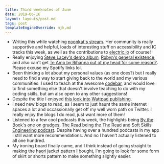 ```yaml
---
title: Third weeknotes of June
date: 2019-06-16
layout: layouts/post.md
tags: post
templateEngineOverride: njk,md
---
```


- Writing this while watching [noopkat's stream](https://www.twitch.tv/noopkat). Her community is really supportive and helpful, loads of interesting stuff on accessibility and IC tracks this week, as well as the contributions to [electric.io](https://github.com/noopkat/electric-io/) of course!
- Really enjoying [Steve Lacey's demo album](https://open.spotify.com/album/47DbvIExnHbqAhIuzBAO9W?si=_WgPQ6vuSe-lgtwAtX7WDg), [Robyn's general existence](https://open.spotify.com/track/1U5XoeYZ4oOftvEKpAJUmP?si=15x9U1y3RUuTJ36L-sH7eA), and also can't get [Te Amo by Rihanna out of my head for some reason?](https://open.spotify.com/track/4YYHgF9dWyVSor0GtrBzdf?si=e56enjHAQMGWly2Y8ARQPQ). Please excuse my Spotify links lol.
- Been thinking a lot about my personal values (as one does?) but I really need to find a way to start giving back to the world and my various communities. I used to teach at the awesome [codebar](https://codebar.io/), and would love to find something else that doesn't involve teaching to do with my coding skills, but am also open to any other suggestions!
- Despite the title I enjoyed [this look into Wattpad publishing](https://www.refinery29.com/en-gb/2019/06/235464/wattpad-books-movies-shows-female-writers-trend).
- I need new blogs to read, as I seem to just haunt the same internet spaces a lot and occassionally get off my well worn path on Twitter. I really enjoy the blogs I do read, just want more of them!
- Listened to a few cool podcasts this week, the highlights being [By the Book's one on grudges](https://www.stitcher.com/podcast/stitcher/by-the-book/e/61727234), [The Read being the The Read](https://soundcloud.com/theread/we-the-second-best) and [Soft Skills Engineering podcast](https://softskills.audio/2019/06/10/episode-161-trapped-as-a-qa-engineer-and-trapped-as-a-generalist/). Despite having over a hundred podcasts in my app I still want more recommendations. And no I haven't actually listened to all one hundred.
- My ironing board finally came, and I think instead of going straight to making the [haori jacket](https://shopwiksten.com/products/womens-kimono-jacket-sewing-pattern-1) pattern I bought, I'm going to look for some form of skirt or shorts pattern to make something slightly easier.
